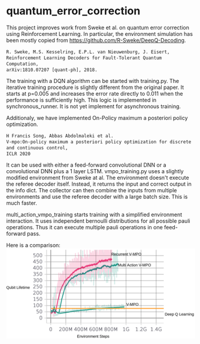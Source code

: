 # quantum_error_correction
This project improves work from Sweke et al. on quantum error correction using Reinforcement Learning.
In particular, the environment simulation has been mostly copied from https://github.com/R-Sweke/DeepQ-Decoding.

    R. Sweke, M.S. Kesselring, E.P.L. van Nieuwenburg, J. Eisert,
    Reinforcement Learning Decoders for Fault-Tolerant Quantum Computation,
    arXiv:1810.07207 [quant-ph], 2018.  

The training with a DQN algorithm can be started with training.py. The iterative training
procedure is slightly different from the original paper. It starts at p=0.005 and increases the
error rate directly to 0.011 when the performance is sufficiently high. This logic is 
implemented in synchronous_runner. It is not yet implement for asynchronous training.

Additionaly, we have implemented On-Policy maximum a posteriori policy optimization.


    H Francis Song, Abbas Abdolmaleki et al.
    V-mpo:On-policy maximum a posteriori policy optimization for discrete and continuous control,
    ICLR 2020

It can be used with either a feed-forward convolutional DNN or a convolutional DNN plus 
a 1 layer LSTM. vmpo_training.py uses a slightly modified environment from Sweke at al.
The environment doesn't execute the referee decoder itself. Instead, it returns the input and correct
output in the info dict. The collector can then combine the inputs from multiple environments and
use the referee decoder with a large batch size. This is much faster.

multi_action_vmpo_training starts training with a simplified environment interaction. It uses 
independent bernoulli distributions for all possible pauli operations. Thus it can execute multiple pauli
operations in one feed-forward pass.


Here is a comparison:
![](results.png)